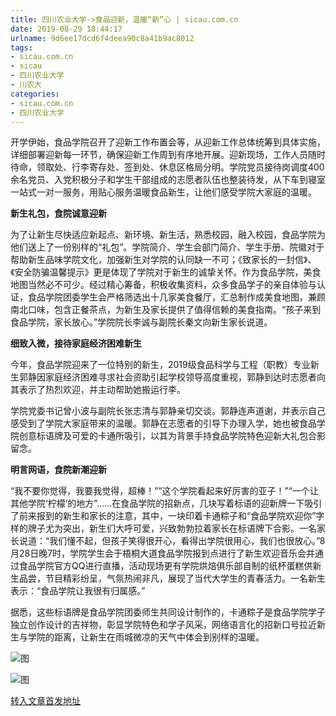 ```yaml
---
title: 四川农业大学->食品迎新，温暖“新”心 | sicau.com.cn
date: 2019-08-29 18:44:17
urlname: 9d6ee17dcd6f4deea90c8a41b9ac8012
tags: 
- sicau.com.cn
- sicau
- 四川农业大学
- 川农大
categories:
- sicau.com.cn
- 四川农业大学
---
```



开学伊始，食品学院召开了迎新工作布置会等，从迎新工作总体统筹到具体实施，详细部署迎新每一环节，确保迎新工作周到有序地开展。迎新现场，工作人员随时待命，领取处、行李寄存处、签到处、休息区格局分明。学院党员接待岗调度400余名党员、入党积极分子和学生干部组成的志愿者队伍也整装待发，从下车到寝室一站式一对一服务，用贴心服务温暖食品新生，让他们感受学院大家庭的温暖。

**新生礼包，食院诚意迎新**

为了让新生尽快适应新起点、新环境、新生活，熟悉校园，融入校园，食品学院为他们送上了一份别样的“礼包”。学院简介、学生会部门简介、学生手册、院徽对于帮助新生品味学院文化，加强新生对学院的认同缺一不可；《致家长的一封信》、《安全防骗温馨提示》更是体现了学院对于新生的诚挚关怀。作为食品学院，美食地图当然必不可少。经过精心筹备，积极收集资料，众多食品学子的亲自体验与认证，食品学院团委学生会严格筛选出十几家美食餐厅，汇总制作成美食地图，兼顾南北口味，包含正餐茶点，为新生及家长提供了值得信赖的美食指南。“孩子来到食品学院，家长放心。”学院院长李诚与副院长秦文向新生家长说道。

**细致入微，接待家庭经济困难新生**

今年，食品学院迎来了一位特别的新生，2019级食品科学与工程（职教）专业新生郭静因家庭经济困难寻求社会资助引起学校领导高度重视，郭静到达时志愿者向其表示了热烈欢迎，并主动帮助她搬运行李。

学院党委书记曾小波与副院长张志清与郭静亲切交谈。郭静连声道谢，并表示自己感受到了学院大家庭带来的温暖。郭静在志愿者的引导下办理入学，她也被食品学院创意标语牌及可爱的卡通所吸引，以其为背景手持食品学院特色迎新大礼包合影留念。

**明言网语，食院新潮迎新**

“我不要你觉得，我要我觉得，超棒！”“这个学院看起来好厉害的亚子！”“一个让其他学院‘柠檬’的地方”……在食品学院的招新点，几块写着标语的迎新牌一下吸引了前来报到的新生和家长的注意，其中，一块印着卡通粽子和“食品学院欢迎你”字样的牌子尤为突出，新生们大呼可爱，兴致勃勃拉着家长在标语牌下合影。一名家长说道：“我们懂不起，但孩子笑得很开心，看得出学院很用心，我们也很放心。”8月28日晚7时，学院学生会于梧桐大道食品学院报到点进行了新生欢迎音乐会并通过食品学院官方QQ进行直播，活动现场更有学院烘焙俱乐部自制的纸杯蛋糕供新生品尝，节目精彩纷呈，气氛热闹非凡，展现了当代大学生的青春活力。一名新生表示：“食品学院让我很有归属感。”

据悉，这些标语牌是食品学院团委师生共同设计制作的，卡通粽子是食品学院学子独立创作设计的吉祥物，彰显学院特色和学子风采，网络语言化的招新口号拉近新生与学院的距离，让新生在雨城微凉的天气中体会到别样的温暖。



![图](https://news.sicau.edu.cn/__local/2/2F/D7/CCD7207CDF436C6901E7B9E54DB_4CDF4EA2_15936.jpg)

![图](https://news.sicau.edu.cn/__local/1/F9/5A/A827DEE24637FEA6E8364DF643F_05FE0A71_151BA.jpg)

[转入文章首发地址](https://news.sicau.edu.cn/info/1078/53047.htm)